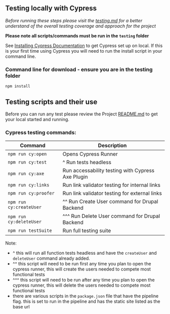 ## Testing locally with Cypress

_Before running these steps please visit the [testing.md](../docs/testing.md) for a better understand of the overall testing coverage and approach for the project_

__Please note all scripts/commands must be run in the `testing` folder__

See [Installing Cypress Documentation](https://docs.cypress.io/guides/getting-started/installing-cypress#System-requirements) to get Cypress set up on local. If this is your first time using Cypress you will need to run the install script in your command line.

### Command line for download - ensure you are in the testing folder
```
npm install
```

## Testing scripts and their use
Before you can run any test please review the Project [README.md](../../README.md) to get your local started and running.

### Cypress testing commands:

| Command     | Description |
| ----------- | ----------- |
| `npm run cy:open`| Opens Cypress Runner|
| `npm run cy:test`   | ^ Run tests headless|
| `npm run cy:axe` | Run accessability testing with Cypress Axe Plugin|
| `npm run cy:links`   | Run link validator testing for internal links |
| `npm run cy:proofer`   | Run link validator testing for external links |
| `npm run cy:createUser`   | ^^ Run Create User command for Drupal Backend |
| `npm run cy:deleteUser`   | ^^^ Run Delete User command for Drupal Backend |
| `npm run testSuite`   | Run full testing suite|


Note:
- ^ this will run all function tests headless and have the `createUser` and `deleteUser` command already added.
- ^^ this script will need to be run first any time you plan to open the cypress runner, this will create the users needed to compete most functional tests
- ^^^ this script will need to be run after any time you plan to open the cypress runner, this will delete the users needed to compete most functional tests
- there are various scripts in the `package.json` file that have the pipeline flag. this is set to run in the pipeline and has the static site listed as the base url





